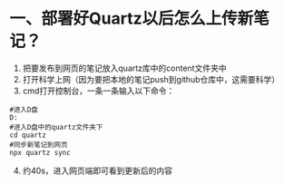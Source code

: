 # 一、部署好Quartz以后怎么上传新笔记？

1. 把要发布到网页的笔记放入quartz库中的content文件夹中
2. 打开科学上网（因为要把本地的笔记push到github仓库中，这需要科学）
3. cmd打开控制台，一条一条输入以下命令：

```shell
#进入D盘
D:
#进入D盘中的quartz文件夹下
cd quartz
#同步新笔记到网页
npx quartz sync
```

4. 约40s，进入网页端即可看到更新后的内容